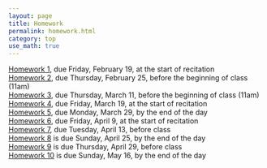 ```yaml
---
layout: page
title: Homework
permalink: homework.html
category: top
use_math: true
---
```



<a href="hw/hw1/hw1.pdf">Homework 1</a>, due Friday, February 19, at the start of recitation
<br>
<a href="hw/hw2/hw2.pdf">Homework 2</a>, due Thursday, February 25, before the beginning of class (11am)
<br>
<a href="hw/hw3/hw3.pdf">Homework 3</a>, due Thursday, March 11, before the beginning of class (11am)
<br>
<a href="hw/hw4/hw4.pdf">Homework 4</a>, due Friday, March 19, at the start of recitation 
<br>
<a href="hw/hw5/hw5.pdf">Homework 5</a>, due Monday, March 29, by the end of the day
<br>
<a href="hw/hw6/hw6-2021.pdf">Homework 6</a>, due Friday, April 9, at the start of recitation
<br>
<a href="hw/hw7/hw7-2021.pdf">Homework 7</a>, due Tuesday, April 13, before class
<br>
<a href="hw/hw8/hw8-2021.pdf">Homework 8</a> is due Sunday, April 25, by the end of the day 
<br>
<a href="hw/hw9/hw9-2021.pdf">Homework 9</a> is due Thursday, April 29, before class
<br>
<a href="hw/hw10/hw10.pdf">Homework 10</a> is due Sunday, May 16, by the end of the day
